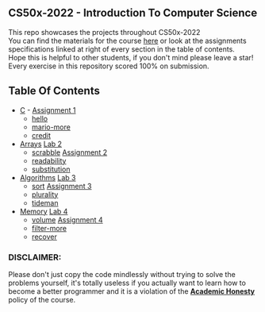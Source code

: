 ## CS50x-2022 - Introduction To Computer Science
This repo showcases the projects throughout CS50x-2022<br>
You can find the materials for the course <a href='https://cs50.harvard.edu/x/2022/'>here</a> or look at the assignments specifications linked at right of every section in the table of contents. <br>
Hope this is helpful to other students, if you don't mind please leave a star!
Every exercise in this repository scored 100% on submission.

## Table Of Contents

- [C](/pset1) - <a href='https://cs50.harvard.edu/x/2022/psets/1/'> Assignment 1</a>
  * [hello](/pset1/hello)
  * [mario-more](/pset1/mario-more)
  * [credit](/pset1/credit)
- [Arrays](/pset2)
<a href='https://cs50.harvard.edu/x/2022/labs/2/'> Lab 2 </a>
  * [scrabble](/pset2/scrabble)
<a href='https://cs50.harvard.edu/x/2022/psets/2/'> Assignment 2</a>
  * [readability](/pset2/readability) 
  * [substitution](/pset2/substitution)
- [Algorithms](/pset3)
<a href='https://cs50.harvard.edu/x/2022/labs/3/'> Lab 3 </a>
  * [sort](/pset3/sort)
<a href='https://cs50.harvard.edu/x/2022/psets/3/'> Assignment 3</a> 
  * [plurality](/pset3/plurality)
  * [tideman](/pset3/tideman)
- [Memory](/C/pset4)
<a href='https://cs50.harvard.edu/x/2022/labs/4/'> Lab 4 </a>
  * [volume](/pset4/volume)
<a href='https://cs50.harvard.edu/x/2022/psets/4/'> Assignment 4</a> 
  * [filter-more](/pset4/filter-more)
  * [recover](/pset4/recover)

### DISCLAIMER:
Please don't just copy the code mindlessly without trying to solve the problems yourself, it's totally useless if you actually want to learn how to become a better programmer and it is a violation of the [**Academic Honesty**](https://cs50.harvard.edu/x/2022/honesty/) policy of the course.
